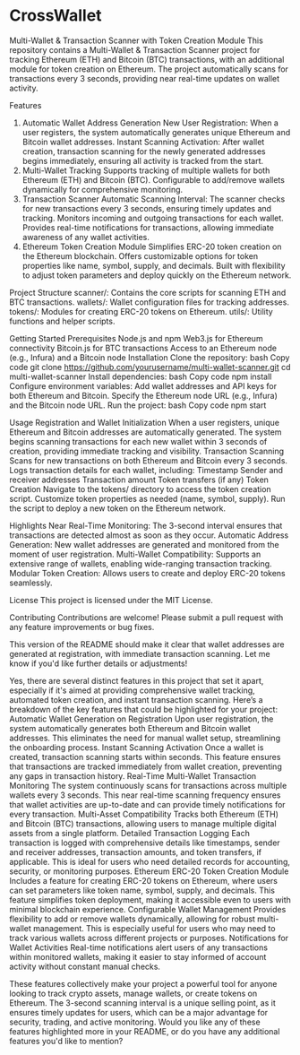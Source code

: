# CrossWallet
Multi-Wallet & Transaction Scanner with Token Creation Module
This repository contains a Multi-Wallet & Transaction Scanner project for tracking Ethereum (ETH) and Bitcoin (BTC) transactions, with an additional module for token creation on Ethereum. The project automatically scans for transactions every 3 seconds, providing near real-time updates on wallet activity.

Features
1. Automatic Wallet Address Generation
New User Registration: When a user registers, the system automatically generates unique Ethereum and Bitcoin wallet addresses.
Instant Scanning Activation: After wallet creation, transaction scanning for the newly generated addresses begins immediately, ensuring all activity is tracked from the start.
2. Multi-Wallet Tracking
Supports tracking of multiple wallets for both Ethereum (ETH) and Bitcoin (BTC).
Configurable to add/remove wallets dynamically for comprehensive monitoring.
3. Transaction Scanner
Automatic Scanning Interval: The scanner checks for new transactions every 3 seconds, ensuring timely updates and tracking.
Monitors incoming and outgoing transactions for each wallet.
Provides real-time notifications for transactions, allowing immediate awareness of any wallet activities.
4. Ethereum Token Creation Module
Simplifies ERC-20 token creation on the Ethereum blockchain.
Offers customizable options for token properties like name, symbol, supply, and decimals.
Built with flexibility to adjust token parameters and deploy quickly on the Ethereum network.

Project Structure
scanner/: Contains the core scripts for scanning ETH and BTC transactions.
wallets/: Wallet configuration files for tracking addresses.
tokens/: Modules for creating ERC-20 tokens on Ethereum.
utils/: Utility functions and helper scripts.

Getting Started
Prerequisites
Node.js and npm
Web3.js for Ethereum connectivity
Bitcoin.js for BTC transactions
Access to an Ethereum node (e.g., Infura) and a Bitcoin node
Installation
Clone the repository:
bash
Copy code
git clone https://github.com/yourusername/multi-wallet-scanner.git cd multi-wallet-scanner
Install dependencies:
bash
Copy code
npm install
Configure environment variables:
Add wallet addresses and API keys for both Ethereum and Bitcoin.
Specify the Ethereum node URL (e.g., Infura) and the Bitcoin node URL.
Run the project:
bash
Copy code
npm start

Usage
Registration and Wallet Initialization
When a user registers, unique Ethereum and Bitcoin addresses are automatically generated.
The system begins scanning transactions for each new wallet within 3 seconds of creation, providing immediate tracking and visibility.
Transaction Scanning
Scans for new transactions on both Ethereum and Bitcoin every 3 seconds.
Logs transaction details for each wallet, including:
Timestamp
Sender and receiver addresses
Transaction amount
Token transfers (if any)
Token Creation
Navigate to the tokens/ directory to access the token creation script.
Customize token properties as needed (name, symbol, supply).
Run the script to deploy a new token on the Ethereum network.

Highlights
Near Real-Time Monitoring: The 3-second interval ensures that transactions are detected almost as soon as they occur.
Automatic Address Generation: New wallet addresses are generated and monitored from the moment of user registration.
Multi-Wallet Compatibility: Supports an extensive range of wallets, enabling wide-ranging transaction tracking.
Modular Token Creation: Allows users to create and deploy ERC-20 tokens seamlessly.

License
This project is licensed under the MIT License.

Contributing
Contributions are welcome! Please submit a pull request with any feature improvements or bug fixes.

This version of the README should make it clear that wallet addresses are generated at registration, with immediate transaction scanning. Let me know if you'd like further details or adjustments!


Yes, there are several distinct features in this project that set it apart, especially if it's aimed at providing comprehensive wallet tracking, automated token creation, and instant transaction scanning. Here’s a breakdown of the key features that could be highlighted for your project:
Automatic Wallet Generation on Registration
Upon user registration, the system automatically generates both Ethereum and Bitcoin wallet addresses. This eliminates the need for manual wallet setup, streamlining the onboarding process.
Instant Scanning Activation
Once a wallet is created, transaction scanning starts within seconds. This feature ensures that transactions are tracked immediately from wallet creation, preventing any gaps in transaction history.
Real-Time Multi-Wallet Transaction Monitoring
The system continuously scans for transactions across multiple wallets every 3 seconds. This near real-time scanning frequency ensures that wallet activities are up-to-date and can provide timely notifications for every transaction.
Multi-Asset Compatibility
Tracks both Ethereum (ETH) and Bitcoin (BTC) transactions, allowing users to manage multiple digital assets from a single platform.
Detailed Transaction Logging
Each transaction is logged with comprehensive details like timestamps, sender and receiver addresses, transaction amounts, and token transfers, if applicable. This is ideal for users who need detailed records for accounting, security, or monitoring purposes.
Ethereum ERC-20 Token Creation Module
Includes a feature for creating ERC-20 tokens on Ethereum, where users can set parameters like token name, symbol, supply, and decimals. This feature simplifies token deployment, making it accessible even to users with minimal blockchain experience.
Configurable Wallet Management
Provides flexibility to add or remove wallets dynamically, allowing for robust multi-wallet management. This is especially useful for users who may need to track various wallets across different projects or purposes.
Notifications for Wallet Activities
Real-time notifications alert users of any transactions within monitored wallets, making it easier to stay informed of account activity without constant manual checks.

These features collectively make your project a powerful tool for anyone looking to track crypto assets, manage wallets, or create tokens on Ethereum. The 3-second scanning interval is a unique selling point, as it ensures timely updates for users, which can be a major advantage for security, trading, and active monitoring.
Would you like any of these features highlighted more in your README, or do you have any additional features you'd like to mention?

